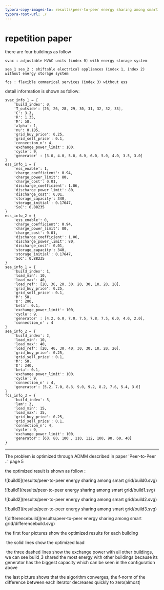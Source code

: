 ```yaml
---
typora-copy-images-to: results\peer-to-peer energy sharing among smart grid
typora-root-url: ./
---
```


# repetition paper

there are four buildings as follow

`svac : adjustable HVAC units (index 0) with energy storage system`

`sea_1 sea_2 : shiftable electrical appliances (index 1, index 2) without energy storage system`

`fcs : flexible commerical services (index 3) without ess`

detail information is shown as follow: 

```
svac_info_1 = {
    'build_index': 0,
    'T_outside': [26, 26, 28, 29, 30, 31, 32, 32, 33],
    'C': 3.3,
    'R': 1.35,
    'M': 50,
    'alpha': 1,
    'nu': 0.185,
    'grid_buy_price': 0.25,
    'grid_sell_price': 0.1,
    'connection_n': 4,
    'exchange_power_limit': 100,
    'cycle': 9,
    'generator' : [3.0, 4.0, 5.0, 6.0, 6.0, 5.0, 4.0, 3.5, 3.0]
}
ess_info_1 = {
    'ess_enable': 1,
    'charge_coefficient': 0.94,
    'charge_power_limit': 80,
    'charge_cost': 0.01,
    'discharge_coefficient': 1.06,
    'discharge_power_limit': 80,
    'discharge_cost': 0.01,
    'storage_capacity': 340,
    'storage_initial': 0.17647,
    'SoC': 0.88235
}
ess_info_2 = {
    'ess_enable': 0,
    'charge_coefficient': 0.94,
    'charge_power_limit': 80,
    'charge_cost': 0.01,
    'discharge_coefficient': 1.06,
    'discharge_power_limit': 80,
    'discharge_cost': 0.01,
    'storage_capacity': 340,
    'storage_initial': 0.17647,
    'SoC': 0.88235
}
sea_info_1 = {
    'build_index': 1,
    'load_min': 10,
    'load_max': 40,
    'load_ref': [20, 30, 20, 30, 20, 30, 10, 20, 20],
    'grid_buy_price': 0.25,
    'grid_sell_price': 0.1,
    'M': 50,
    'D': 200,
    'beta': 0.1,
    'exchange_power_limit': 100,
    'cycle': 9,
    'generator' : [4.2, 6.0, 7.0, 7.5, 7.8, 7.5, 6.0, 4.0, 2.0],
    'connection_n' : 4
}
sea_info_2 = {
    'build_index': 2,
    'load_min': 10,
    'load_max': 40,
    'load_ref': [20, 40, 30, 40, 30, 30, 10, 20, 20],
    'grid_buy_price': 0.25,
    'grid_sell_price': 0.1,
    'M': 50,
    'D': 240,
    'beta': 0.1,
    'exchange_power_limit': 100,
    'cycle': 9,
    'connection_n' : 4,
    'generator': [5.2, 7.0, 8.3, 9.0, 9.2, 8.2, 7.6, 5.4, 3.0]
}
fcs_info_3 = {
    'build_index': 3,
    'lam': 3,
    'load_min': 15,
    'load_max': 35,
    'grid_buy_price': 0.25,
    'grid_sell_price': 0.1,
    'connection_n': 4,
    'cycle': 9,
    'exchange_power_limit': 100,
    'generator': [60, 80, 100 , 110, 112, 100, 90, 60, 40]
}
```

***

The problem is optimized through ADMM described in paper 'Peer-to-Peer ..' page 5

the optimized result is shown as follow :

![build0](results/peer-to-peer energy sharing among smart grid/build0.svg)

![build1](results/peer-to-peer energy sharing among smart grid/build1.svg)

![build2](results/peer-to-peer energy sharing among smart grid/build2.svg)

![build3](results/peer-to-peer energy sharing among smart grid/build3.svg)

![differencebuild](results/peer-to-peer energy sharing among smart grid/differencebuild.svg)



the first four pictures show the optimized results for each building

​	the solid lines show the optimized load

​	the three dashed lines show the exchange power with all other buildings, we can see build_3 shared the most energy with other buildings because its generator has the biggest capacity which can be seen in the configuration above

the last picture shows that the algorithm converges, the f-norm of the difference between each iterator decreases quickly to zero(almost) 